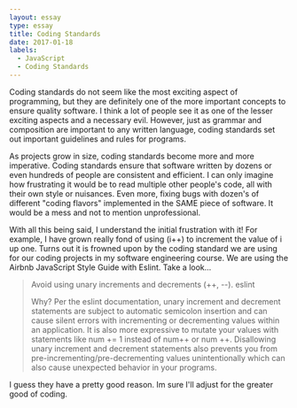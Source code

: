 ```yaml
---
layout: essay
type: essay
title: Coding Standards
date: 2017-01-18
labels:
  - JavaScript
  - Coding Standards
---
```


Coding standards do not seem like the most exciting aspect of programming, but they are definitely one of the more important concepts to ensure quality software. I think a lot of people see it as one of the lesser exciting aspects and a necessary evil. However, just as grammar and composition are important to any written language, coding standards set out important guidelines and rules for programs.

As projects grow in size, coding standards become more and more imperative. Coding standards ensure that software written by dozens or even hundreds of people are consistent and efficient. I can only imagine how frustrating it would be to read multiple other people's code, all with their own style or nuisances. Even more, fixing bugs with dozen's of different "coding flavors" implemented in the SAME piece of software. It would be a mess and not to mention unprofessional.

With all this being said, I understand the initial frustration with it! For example, I have grown really fond of using (i++) to increment the value of i up one. Turns out it is frowned upon by the coding standard we are using for our coding projects in my software engineering course. We are using the Airbnb JavaScript Style Guide with Eslint. Take a look...

<blockquote>Avoid using unary increments and decrements (++, --). eslint

Why? Per the eslint documentation, unary increment and decrement statements are subject to automatic semicolon insertion and can cause silent errors with incrementing or decrementing values within an application. It is also more expressive to mutate your values with statements like num += 1 instead of num++ or num ++. Disallowing unary increment and decrement statements also prevents you from pre-incrementing/pre-decrementing values unintentionally which can also cause unexpected behavior in your programs.</blockquote>

  I guess they have a pretty good reason. Im sure I'll adjust for the greater good of coding.
